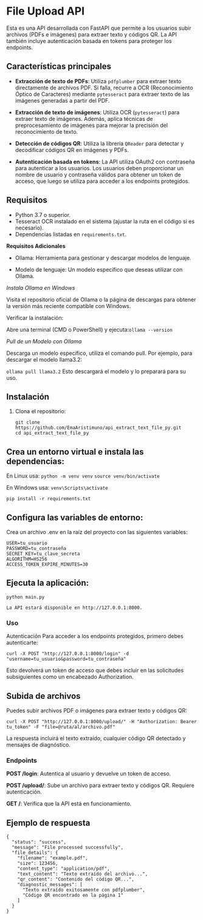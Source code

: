 # File Upload API

Esta es una API desarrollada con FastAPI que permite a los usuarios subir archivos (PDFs e imágenes) para extraer texto y códigos QR. La API también incluye autenticación basada en tokens para proteger los endpoints.

## Características principales

- **Extracción de texto de PDFs**: Utiliza `pdfplumber` para extraer texto directamente de archivos PDF. Si falla, recurre a OCR (Reconocimiento Óptico de Caracteres) mediante `pytesseract` para extraer texto de las imágenes generadas a partir del PDF.
  
- **Extracción de texto de imágenes**: Utiliza OCR (`pytesseract`) para extraer texto de imágenes. Además, aplica técnicas de preprocesamiento de imágenes para mejorar la precisión del reconocimiento de texto.

- **Detección de códigos QR**: Utiliza la librería `QReader` para detectar y decodificar códigos QR en imágenes y PDFs.

- **Autenticación basada en tokens**: La API utiliza OAuth2 con contraseña para autenticar a los usuarios. Los usuarios deben proporcionar un nombre de usuario y contraseña válidos para obtener un token de acceso, que luego se utiliza para acceder a los endpoints protegidos.

## Requisitos

- Python 3.7 o superior.
- Tesseract OCR instalado en el sistema (ajustar la ruta en el código si es necesario).
- Dependencias listadas en `requirements.txt`.

**Requisitos Adicionales**
- Ollama: Herramienta para gestionar y descargar modelos de lenguaje.

- Modelo de lenguaje: Un modelo específico que deseas utilizar con Ollama.

*Instala Ollama en Windows*

Visita el repositorio oficial de Ollama o la página de descargas para obtener la versión más reciente compatible con Windows.

Verificar la instalación:

Abre una terminal (CMD o PowerShell) y ejecuta:`ollama --version`

*Pull de un Modelo con Ollama*

Descarga un modelo específico, utiliza el comando pull. Por ejemplo, para descargar el modelo llama3.2:

`ollama pull llama3.2`
Esto descargará el modelo y lo preparará para su uso.

## Instalación

1. Clona el repositorio:

   ```
   git clone https://github.com/EmaAristimuno/api_extract_text_file_py.git
   cd api_extract_text_file_py
   ```

## Crea un entorno virtual e instala las dependencias:

En Linux usa:
    `python -m venv venv`
    `source venv/bin/activate ` 

 En Windows usa: 
    `venv\Scripts\activate`



`pip install -r requirements.txt`

## Configura las variables de entorno:

Crea un archivo .env en la raíz del proyecto con las siguientes variables:

````
USER=tu_usuario
PASSWORD=tu_contraseña
SECRET_KEY=tu_clave_secreta
ALGORITHM=HS256
ACCESS_TOKEN_EXPIRE_MINUTES=30
````

## Ejecuta la aplicación:
 
`python main.py`

    La API estará disponible en http://127.0.0.1:8000.
### Uso
Autenticación
Para acceder a los endpoints protegidos, primero debes autenticarte:

`curl -X POST "http://127.0.0.1:8000/login" -d "username=tu_usuario&password=tu_contraseña"`

Esto devolverá un token de acceso que debes incluir en las solicitudes subsiguientes como un encabezado Authorization.

## Subida de archivos
Puedes subir archivos PDF o imágenes para extraer texto y códigos QR:

`curl -X POST "http://127.0.0.1:8000/upload/" -H "Authorization: Bearer tu_token" -F "file=@ruta/al/archivo.pdf"`

La respuesta incluirá el texto extraído, cualquier código QR detectado y mensajes de diagnóstico.

### Endpoints
**POST /login**: Autentica al usuario y devuelve un token de acceso.

**POST /upload/**: Sube un archivo para extraer texto y códigos QR. Requiere autenticación.

**GET /**: Verifica que la API está en funcionamiento.

## Ejemplo de respuesta
```
{
  "status": "success",
  "message": "File processed successfully",
  "file_details": {
    "filename": "example.pdf",
    "size": 123456,
    "content_type": "application/pdf",
    "text_content": "Texto extraído del archivo...",
    "qr_content": "Contenido del código QR...",
    "diagnostic_messages": [
      "Texto extraído exitosamente con pdfplumber",
      "Código QR encontrado en la página 1"
    ]
  }
}
```